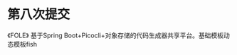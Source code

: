 # 第八次提交

《FOLE》
基于Spring Boot+Picocli+对象存储的代码生成器共享平台。基础模板动态模板fish


[FLOE]: https://github.com/zhoufubing/floe-generator	"Github地址"

